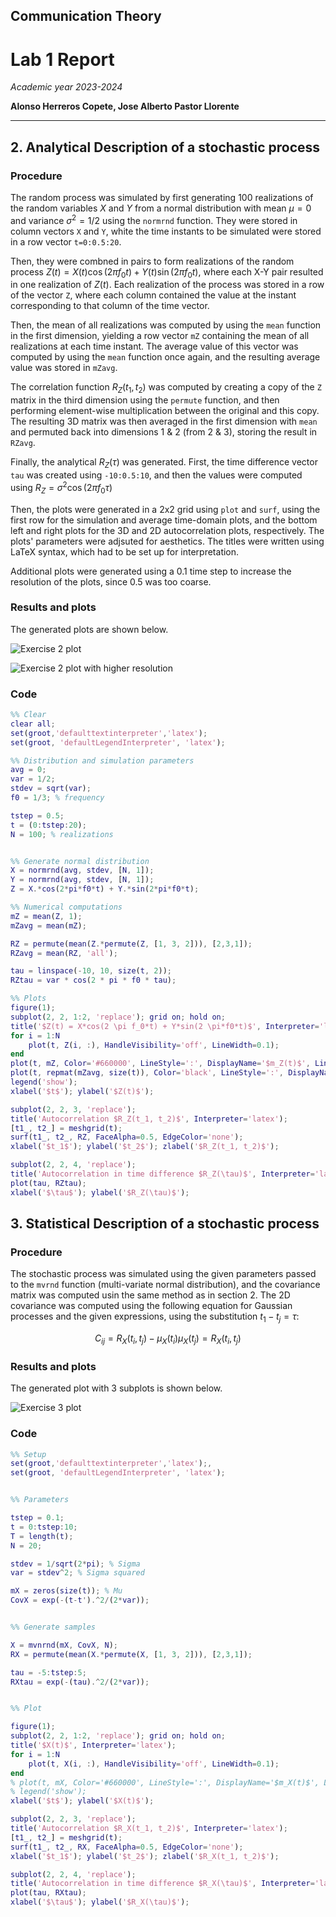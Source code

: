 ## Communication Theory

# Lab 1 Report

*Academic year 2023-2024*  

**Alonso Herreros Copete, Jose Alberto Pastor Llorente**

---

## 2. Analytical Description of a stochastic process

### Procedure

The random process was simulated by first generating 100 realizations of the random variables $X$ and $Y$ from
a normal distribution with mean $\mu = 0$ and variance $\sigma^2 = 1/2$ using the `normrnd` function. They
were stored in column vectors `X` and `Y`, white the time instants to be simulated were stored in a row vector
`t=0:0.5:20`.

Then, they were combned in pairs to form realizations of the random process $Z(t) = X(t) \cos(2\pi f_0 t) +
Y(t) \sin(2\pi f_0 t)$, where each X-Y pair resulted in one realization of $Z(t)$. Each realization of the
process was stored in a row of the vector `Z`, where each column contained the value at the instant
corresponding to that column of the time vector.

Then, the mean of all realizations was computed by using the `mean` function in the first dimension, yielding
a row vector `mZ` containing the mean of all realizations at each time instant. The average value of this
vector was computed by using the `mean` function once again, and the resulting average value was stored in
`mZavg`.

The correlation function $R_Z(t_1, t_2)$ was computed by creating a copy of the `Z` matrix in the third
dimension using the `permute` function, and then performing element-wise multiplication between the original
and this copy. The resulting 3D matrix was then averaged in the first dimension with `mean` and permuted back
into dimensions 1 & 2 (from 2 & 3), storing the result in `RZavg`.

Finally, the analytical $R_Z(\tau)$ was generated. First, the time difference vector `tau` was created using
`-10:0.5:10`, and then the values were computed using $R_Z = \sigma^2 \cos(2 \pi f_0 \tau)$

Then, the plots were generated in a 2x2 grid using `plot` and `surf`, using the first row for the simulation
and average time-domain plots, and the bottom left and right plots for the 3D and 2D autocorrelation plots,
respectively. The plots' parameters were adjsuted for aesthetics. The titles were written using LaTeX
syntax, which had to be set up for interpretation.

Additional plots were generated using a 0.1 time step to increase the resolution of the plots, since 0.5 was
too coarse.

### Results and plots

The generated plots are shown below.

![Exercise 2 plot](figures/Exercise2.svg)

![Exercise 2 plot with higher resolution](figures/Exercise2_hr.svg)

### Code

```Matlab
%% Clear
clear all;
set(groot,'defaulttextinterpreter','latex');  
set(groot, 'defaultLegendInterpreter', 'latex');

%% Distribution and simulation parameters
avg = 0;
var = 1/2;
stdev = sqrt(var);
f0 = 1/3; % frequency

tstep = 0.5;
t = (0:tstep:20);
N = 100; % realizations


%% Generate normal distribution
X = normrnd(avg, stdev, [N, 1]);
Y = normrnd(avg, stdev, [N, 1]);
Z = X.*cos(2*pi*f0*t) + Y.*sin(2*pi*f0*t);

%% Numerical computations
mZ = mean(Z, 1);
mZavg = mean(mZ);

RZ = permute(mean(Z.*permute(Z, [1, 3, 2])), [2,3,1]);
RZavg = mean(RZ, 'all');

tau = linspace(-10, 10, size(t, 2));
RZtau = var * cos(2 * pi * f0 * tau);

%% Plots
figure(1);
subplot(2, 2, 1:2, 'replace'); grid on; hold on;
title('$Z(t) = X*cos(2 \pi f_0*t) + Y*sin(2 \pi*f0*t)$', Interpreter='latex');
for i = 1:N
    plot(t, Z(i, :), HandleVisibility='off', LineWidth=0.1);
end
plot(t, mZ, Color='#660000', LineStyle=':', DisplayName='$m_Z(t)$', LineWidth=1.8);
plot(t, repmat(mZavg, size(t)), Color='black', LineStyle=':', DisplayName='$\hat{m}_Z(t)$', LineWidth=1.8);
legend('show');
xlabel('$t$'); ylabel('$Z(t)$');

subplot(2, 2, 3, 'replace');
title('Autocorrelation $R_Z(t_1, t_2)$', Interpreter='latex');
[t1_, t2_] = meshgrid(t);
surf(t1_, t2_, RZ, FaceAlpha=0.5, EdgeColor='none');
xlabel('$t_1$'); ylabel('$t_2$'); zlabel('$R_Z(t_1, t_2)$');

subplot(2, 2, 4, 'replace');
title('Autocorrelation in time difference $R_Z(\tau)$', Interpreter='latex');
plot(tau, RZtau);
xlabel('$\tau$'); ylabel('$R_Z(\tau)$');
```

## 3. Statistical Description of a stochastic process

### Procedure

The stochastic process was simulated using the given parameters passed to the `mvrnd` function (multi-variate
normal distribution), and the covariance matrix was computed usin the same method as in section 2. The 2D
covariance was computed using the following equation for Gaussian processes and the given expressions, using
the substitution $t_1 - t_j = \tau$:

$$
C_{ij} = R_X(t_i, t_j) - \mu_X(t_i) \mu_X(t_j) = R_X(t_i, t_j)
$$

### Results and plots

The generated plot with 3 subplots is shown below.

![Exercise 3 plot](figures/Exercise3.svg)

### Code

```Matlab
%% Setup
set(groot,'defaulttextinterpreter','latex');,
set(groot, 'defaultLegendInterpreter', 'latex');


%% Parameters

tstep = 0.1;
t = 0:tstep:10;
T = length(t);
N = 20;

stdev = 1/sqrt(2*pi); % Sigma
var = stdev^2; % Sigma squared

mX = zeros(size(t)); % Mu
CovX = exp(-(t-t').^2/(2*var));


%% Generate samples

X = mvnrnd(mX, CovX, N);
RX = permute(mean(X.*permute(X, [1, 3, 2])), [2,3,1]);

tau = -5:tstep:5;
RXtau = exp(-(tau).^2/(2*var)); 


%% Plot

figure(1);
subplot(2, 2, 1:2, 'replace'); grid on; hold on;
title('$X(t)$', Interpreter='latex');
for i = 1:N
    plot(t, X(i, :), HandleVisibility='off', LineWidth=0.1);
end
% plot(t, mX, Color='#660000', LineStyle=':', DisplayName='$m_X(t)$', LineWidth=1.6);
% legend('show');
xlabel('$t$'); ylabel('$X(t)$');

subplot(2, 2, 3, 'replace');
title('Autocorrelation $R_X(t_1, t_2)$', Interpreter='latex');
[t1_, t2_] = meshgrid(t);
surf(t1_, t2_, RX, FaceAlpha=0.5, EdgeColor='none');
xlabel('$t_1$'); ylabel('$t_2$'); zlabel('$R_X(t_1, t_2)$');

subplot(2, 2, 4, 'replace');
title('Autocorrelation in time difference $R_X(\tau)$', Interpreter='latex');
plot(tau, RXtau);
xlabel('$\tau$'); ylabel('$R_X(\tau)$');
```
